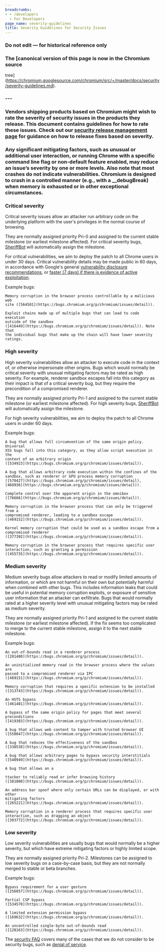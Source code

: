 ```yaml
---
breadcrumbs:
- - /developers
  - For Developers
page_name: severity-guidelines
title: Severity Guidelines for Security Issues
---
```


### **Do not edit — for historical reference only**

### The [canonical version of this page is now in the Chromium source
tree](https://chromium.googlesource.com/chromium/src/+/master/docs/security/severity-guidelines.md).

### ---

### Vendors shipping products based on Chromium might wish to rate the severity of security issues in the products they release. This document contains guidelines for how to rate these issues. Check out our [security release management page](/Home/chromium-security/security-release-management) for guidance on how to release fixes based on severity.

### Any significant mitigating factors, such as unusual or additional user interaction, or running Chrome with a specific command line flag or non-default feature enabled, may reduce an issue’s severity by one or more levels. Also note that most crashes do not indicate vulnerabilities. Chromium is designed to crash in a controlled manner (e.g., with a __debugBreak) when memory is exhausted or in other exceptional circumstances.

### Critical severity

Critical severity issues allow an attacker run arbitrary code on the underlying
platform with the user's privileges in the normal course of browsing.

They are normally assigned priority Pri-0 and assigned to the current stable
milestone (or earliest milestone affected). For critical severity bugs,
[SheriffBot](/issue-tracking/autotriage) will automatically assign the
milestone.

For critical vulnerabilities, we aim to deploy the patch to all Chrome users in
under 30 days. Critical vulnerability details may be made public in 60 days, in
accordance with Google's general [vulnerability disclosure
recommendations](https://security.googleblog.com/2010/07/rebooting-responsible-disclosure-focus.html),
or [faster (7 days) if there is evidence of active
exploitation](https://security.googleblog.com/2013/05/disclosure-timeline-for-vulnerabilities.html).

Example bugs:

    Memory corruption in the browser process controllable by a malicious web
    site ([564501](https://bugs.chromium.org/p/chromium/issues/detail)).

    Exploit chains made up of multiple bugs that can lead to code execution
    outside of the sandbox
    ([416449](https://bugs.chromium.org/p/chromium/issues/detail)). Note that
    the individual bugs that make up the chain will have lower severity ratings.

### High severity

High severity vulnerabilities allow an attacker to execute code in the context
of, or otherwise impersonate other origins. Bugs which would normally be
critical severity with unusual mitigating factors may be rated as high severity.
For example, renderer sandbox escapes fall into this category as their impact is
that of a critical severity bug, but they require the precondition of a
compromised renderer.

They are normally assigned priority Pri-1 and assigned to the current stable
milestone (or earliest milestone affected). For high severity bugs,
[SheriffBot](/issue-tracking/autotriage) will automatically assign the
milestone.

For high severity vulnerabilities, we aim to deploy the patch to all Chrome
users in under 60 days.

Example bugs:

    A bug that allows full circumvention of the same origin policy. Universal
    XSS bugs fall into this category, as they allow script execution in the
    context of an arbitrary origin
    ([534923](https://bugs.chromium.org/p/chromium/issues/detail)).

    A bug that allows arbitrary code execution within the confines of the
    sandbox, such as renderer or GPU process memory corruption
    ([570427](https://bugs.chromium.org/p/chromium/issues/detail),
    [468936](https://bugs.chromium.org/p/chromium/issues/detail)).

    Complete control over the apparent origin in the omnibox
    ([76666](https://bugs.chromium.org/p/chromium/issues/detail)).

    Memory corruption in the browser process that can only be triggered from a
    compromised renderer, leading to a sandbox escape
    ([469152](https://bugs.chromium.org/p/chromium/issues/detail)).

    Kernel memory corruption that could be used as a sandbox escape from a
    compromised renderer
    ([377392](https://bugs.chromium.org/p/chromium/issues/detail)).

    Memory corruption in the browser process that requires specific user
    interaction, such as granting a permission
    ([455735](https://bugs.chromium.org/p/chromium/issues/detail)).

### Medium severity

Medium severity bugs allow attackers to read or modify limited amounts of
information, or which are not harmful on their own but potentially harmful when
combined with other bugs. This includes information leaks that could be useful
in potential memory corruption exploits, or exposure of sensitive user
information that an attacker can exfiltrate. Bugs that would normally rated at a
higher severity level with unusual mitigating factors may be rated as medium
severity.

They are normally assigned priority Pri-1 and assigned to the current stable
milestone (or earliest milestone affected). If the fix seems too complicated to
merge to the current stable milestone, assign it to the next stable milestone.

Example bugs:

    An out-of-bounds read in a renderer process
    ([281480](https://bugs.chromium.org/p/chromium/issues/detail)).

    An uninitialized memory read in the browser process where the values are
    passed to a compromised renderer via IPC
    ([469151](https://bugs.chromium.org/p/chromium/issues/detail)).

    Memory corruption that requires a specific extension to be installed
    ([313743](https://bugs.chromium.org/p/chromium/issues/detail)).

    An HSTS bypass
    ([461481](https://bugs.chromium.org/p/chromium/issues/detail)).

    A bypass of the same origin policy for pages that meet several preconditions
    ([419383](https://bugs.chromium.org/p/chromium/issues/detail)).

    A bug that allows web content to tamper with trusted browser UI
    ([550047](https://bugs.chromium.org/p/chromium/issues/detail)).

    A bug that reduces the effectiveness of the sandbox
    ([338538](https://bugs.chromium.org/p/chromium/issues/detail)).

    A bug that allows arbitrary pages to bypass security interstitials
    ([540949](https://bugs.chromium.org/p/chromium/issues/detail)).

    A bug that allows an a

    ttacker to reliably read or infer browsing history
    ([381808](https://bugs.chromium.org/p/chromium/issues/detail)).

    An address bar spoof where only certain URLs can be displayed, or with other
    mitigating factors
    ([265221](https://bugs.chromium.org/p/chromium/issues/detail)).

    Memory corruption in a renderer process that requires specific user
    interaction, such as dragging an object
    ([303772](https://bugs.chromium.org/p/chromium/issues/detail)).

### Low severity

Low severity vulnerabilities are usually bugs that would normally be a higher
severity, but which have extreme mitigating factors or highly limited scope.

They are normally assigned priority Pri-2. Milestones can be assigned to low
severity bugs on a case-by-case basis, but they are not normally merged to
stable or beta branches.

Example bugs:

    Bypass requirement for a user gesture
    ([256057](https://bugs.chromium.org/p/chromium/issues/detail)).

    Partial CSP bypass
    ([534570](https://bugs.chromium.org/p/chromium/issues/detail)).

    A limited extension permission bypass
    ([169632](https://bugs.chromium.org/p/chromium/issues/detail)).

    An uncontrolled single-byte out-of-bounds read
    ([128163](https://bugs.chromium.org/p/chromium/issues/detail)).

The [security FAQ](/Home/chromium-security/security-faq) covers many of the
cases that we do not consider to be security bugs, such as [denial of
service](/Home/chromium-security/security-faq).